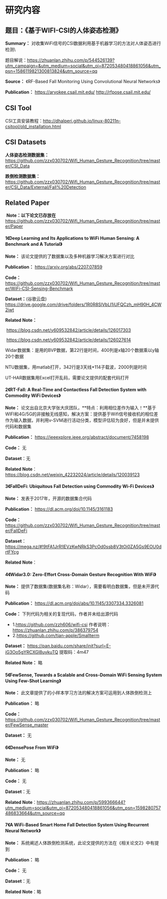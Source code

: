 # 研究内容

## 题目：《基于WIFI-CSI的人体姿态检测》

**Summary：** 对收集WiFi信号的CSI数据利用基于机器学习的方法对人体姿态进行检测\

题目解说：https://zhuanlan.zhihu.com/p/544526139?utm_campaign=&utm_medium=social&utm_oi=872053480418861056&utm_psn=1586119821300813824&utm_source=qq

**Source：** 《RF-Based Fall Monitoring Using Convolutional Neural Networks》

**Publication：** https://aryokee.csail.mit.edu/        http://rfpose.csail.mit.edu/



## CSI Tool

CSI工具安装教程：http://dhalperi.github.io/linux-80211n-csitool/old_installation.html



## CSI Datasets

**人体姿态检测数据集：** https://github.com/zzx030702/Wifi_Human_Gesture_Recognition/tree/master/CSI_Data

**跌倒检测数据集：** https://github.com/zzx030702/Wifi_Human_Gesture_Recognition/tree/master/CSI_Data/External/Fall%20Detection



## Related Paper

​	**Note：以下论文已存放在**https://github.com/zzx030702/Wifi_Human_Gesture_Recognition/tree/master/Paper



#### 1《Deep Learning and Its Applications to WiFi Human Sensing: A Benchmark and A Tutorial》

**Note：** 该论文提供的了数据集以及多种机器学习解决方案进行对比

**Publication：** https://arxiv.org/abs/2207.07859

**Code：** https://github.com/zzx030702/Wifi_Human_Gesture_Recognition/tree/master/WiFi-CSI-Sensing-Benchmark

**Dataset：**(谷歌云盘) https://drive.google.com/drive/folders/1R0R8SlVbLI1iUFQCzh_mH90H_4CW2iwt

**Related Note：**

​				https://blog.csdn.net/y609532842/article/details/126017303    

​				https://blog.csdn.net/y609532842/article/details/126027614

Widar数据集：是用的BVP数据，第22行是时间，400列是x轴20个数据乘以️y轴20个数据

NTU数据集，用matlab打开，342行是3天线*114子载波，2000列是时间

UT-HAR数据集用Excel打开乱码，需要论文提供的配套代码打开



#### 2《RT-Fall: A Real-Time and Contactless Fall Detection System with Commodity WiFi Devices》

**Note：** 论文出自北京大学张大庆团队，**特点：利用相位差作为输入！**基于WIFI和4G/5G的非接触无线感知，解决方案：提供基于Wifi信号接收机的相位差作为输入数据，并利用v-SVM进行活动分类，模型评估较为良好，但是并未提供代码和数据集

**Publication：** https://ieeexplore.ieee.org/abstract/document/7458198

**Code：** 无

**Dataset**：无

**Related Note**：https://blog.csdn.net/weixin_42232024/article/details/120039123



#### 3《**FallDeFi: Ubiquitous Fall Detection using Commodity Wi-Fi Devices**》

**Note：** 发表于2017年，开源的数据集合代码

**Publication：** https://dl.acm.org/doi/10.1145/3161183

**Code：** https://github.com/zzx030702/Wifi_Human_Gesture_Recognition/tree/master/FallDeFi

**Dataset**：https://mega.nz/#!9tFA1JrR!lEVzKwNRkS3PcOd0ssb8V3tOi0ZA5Gs9EOU0drtFYcg

**Related Note**：



#### 4《Widar3.0: Zero-Effort Cross-Domain Gesture Recognition With WiFi》

**Note：** 提供了数据集(数据集名称：Widar），需要看明白数据集，但是未开源代码

**Publication：** https://dl.acm.org/doi/abs/10.1145/3307334.3326081

**Code：** 下列代码为相关的复现代码，作者并未给出源代码

- 1.https://github.com/zzh606/wifi-csi     作者说明：https://zhuanlan.zhihu.com/p/386379754
- 2.https://github.com/tian-apple/Smallterm

**Dataset：** https://pan.baidu.com/share/init?surl=E-iG3Oo5gYRCXGl8uykuTQ   提取码：4m47

**Related Note：** 略



#### 5《FewSense, Towards a Scalable and Cross-Domain WiFi Sensing System Using Few-Shot Learning》

**Note：** 此文章提供了的小样本学习方法的解决方案可运用到人体跌倒检测上

**Publication：** 略

**Code：** https://github.com/zzx030702/Wifi_Human_Gesture_Recognition/tree/master/FewSense_master

**Dataset：** 无



#### 6《**DensePose From WiFi**》

**Note：** 无

**Publication：** 略

**Code：** 无

**Dataset**：无

**Related Note**：https://zhuanlan.zhihu.com/p/599366644?utm_medium=social&utm_oi=872053480418861056&utm_psn=1598280757486833664&utm_source=qq



#### 7《A WiFi-Based Smart Home Fall Detection System Using Recurrent Neural Network》

**Note：** 系统阐述人体跌倒检测系统，此论文提供的方法在《相关论文2》中有提到

**Publication：** 略

**Code：** 无

**Dataset**：无

**Related Note**：略





